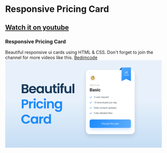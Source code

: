 # Responsive Pricing Card
## [Watch it on youtube](https://youtu.be/jE0A0w_jnf4)
### Responsive Pricing Card
Beautiful responsive ui cards using HTML & CSS.
Don't forget to join the channel for more videos like this. [Bedimcode](https://www.youtube.com/c/Bedimcode)
![Resume cv](/preview.png)
